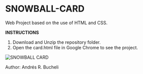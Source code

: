 # SNOWBALL-CARD

Web Project based on the use of HTML and CSS.

<strong>INSTRUCTIONS</strong>

1. Download and Unzip the repository folder.
2. Open the card.html file in Google Chrome to see the project.

![SNOWBALL CARD](https://github.com/anferebu/SNOWBALL-CARD/blob/master/SNOWBALL%20CARD.jpg)

Author: Andrés R. Bucheli

